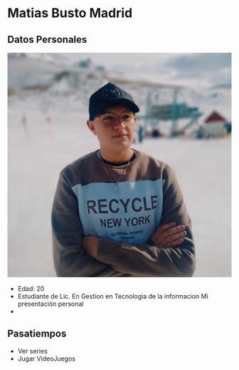 # Matias Busto Madrid

## Datos Personales
![Este soy yo](./img/presentacion.jpg)

- Edad: 20
- Estudiante de Lic. En Gestion en Tecnologia de la informacion
Mi presentación personal
- 

## Pasatiempos
- Ver series
- Jugar VideoJuegos

